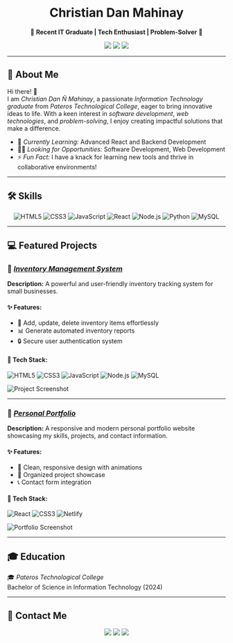 <h1 align="center">Christian Dan Mahinay</h1>  
<p align="center">
  🌟 <b>Recent IT Graduate | Tech Enthusiast | Problem-Solver</b> 🌟  
</p>

<p align="center">
  <a href="https://github.com/username"><img src="https://img.shields.io/github/followers/username?style=social"></a>  
  <a href="mailto:dan.mahinay@example.com"><img src="https://img.shields.io/badge/Email-Me-green?style=flat-square"></a>  
  <a href="https://linkedin.com/in/your-linkedin"><img src="https://img.shields.io/badge/LinkedIn-Connect-blue?style=flat-square&logo=linkedin"></a>
</p>

---

## 🚀 About Me  
Hi there! 👋  
I am *Christian Dan Ñ Mahinay*, a passionate *Information Technology graduate* from *Pateros Technological College*, eager to bring innovative ideas to life. With a keen interest in *software development*, *web technologies*, and *problem-solving*, I enjoy creating impactful solutions that make a difference.

- 🌱 *Currently Learning:* Advanced React and Backend Development  
- 👨‍💻 *Looking for Opportunities:* Software Development, Web Development  
- ⚡ *Fun Fact:* I have a knack for learning new tools and thrive in collaborative environments!  

---

## 🛠️ Skills  
<div align="center">  
  <img src="https://img.shields.io/badge/HTML5-E34F26?style=for-the-badge&logo=html5&logoColor=white" alt="HTML5"/>  
  <img src="https://img.shields.io/badge/CSS3-1572B6?style=for-the-badge&logo=css3&logoColor=white" alt="CSS3"/>  
  <img src="https://img.shields.io/badge/JavaScript-F7DF1E?style=for-the-badge&logo=javascript&logoColor=black" alt="JavaScript"/>  
  <img src="https://img.shields.io/badge/React-61DAFB?style=for-the-badge&logo=react&logoColor=black" alt="React"/>  
  <img src="https://img.shields.io/badge/Node.js-339933?style=for-the-badge&logo=nodedotjs&logoColor=white" alt="Node.js"/>  
  <img src="https://img.shields.io/badge/Python-3776AB?style=for-the-badge&logo=python&logoColor=white" alt="Python"/>  
  <img src="https://img.shields.io/badge/MySQL-4479A1?style=for-the-badge&logo=mysql&logoColor=white" alt="MySQL"/>  
</div>  

---

## 💻 Featured Projects  

### 🌟 *[Inventory Management System](https://github.com/username/inventory-management-system)*  
**Description:** A powerful and user-friendly inventory tracking system for small businesses.  


#### ✨ Features:  
- 📝 Add, update, delete inventory items effortlessly  
- 📊 Generate automated inventory reports  
- 🔒 Secure user authentication system  

#### 📌 Tech Stack:  
<div>  
  <img src="https://img.shields.io/badge/HTML5-E34F26?style=flat-square&logo=html5&logoColor=white" alt="HTML5"/>  
  <img src="https://img.shields.io/badge/CSS3-1572B6?style=flat-square&logo=css3&logoColor=white" alt="CSS3"/>  
  <img src="https://img.shields.io/badge/JavaScript-F7DF1E?style=flat-square&logo=javascript&logoColor=black" alt="JavaScript"/>  
  <img src="https://img.shields.io/badge/Node.js-339933?style=flat-square&logo=nodedotjs&logoColor=white" alt="Node.js"/>  
  <img src="https://img.shields.io/badge/MySQL-4479A1?style=flat-square&logo=mysql&logoColor=white" alt="MySQL"/>  
</div>  

![Project Screenshot](https://via.placeholder.com/800x400?text=Project+Screenshot)  

---

### 🌟 *[Personal Portfolio](https://github.com/username/portfolio)*  
**Description:** A responsive and modern personal portfolio website showcasing my skills, projects, and contact information.  


#### ✨ Features:  
- 🎨 Clean, responsive design with animations  
- 📂 Organized project showcase  
- 📞 Contact form integration  

#### 📌 Tech Stack:  
<div>  
  <img src="https://img.shields.io/badge/React-61DAFB?style=flat-square&logo=react&logoColor=black" alt="React"/>  
  <img src="https://img.shields.io/badge/CSS3-1572B6?style=flat-square&logo=css3&logoColor=white" alt="CSS3"/>  
  <img src="https://img.shields.io/badge/Netlify-00C7B7?style=flat-square&logo=netlify&logoColor=white" alt="Netlify"/>  
</div>  

![Portfolio Screenshot](https://via.placeholder.com/800x400?text=Portfolio+Screenshot)  

---

## 🎓 Education  
🎓 *Pateros Technological College*  
Bachelor of Science in Information Technology (2024)  

---

## 📧 Contact Me  
<div align="center">  
  <a href="mailto:dan.mahinay@example.com"><img src="https://img.shields.io/badge/Email-D14836?style=for-the-badge&logo=gmail&logoColor=white"></a>  
  <a href="https://linkedin.com/in/your-linkedin"><img src="https://img.shields.io/badge/LinkedIn-0077B5?style=for-the-badge&logo=linkedin&logoColor=white"></a>  
  <a href="https://github.com/username"><img src="https://img.shields.io/badge/GitHub-100000?style=for-the-badge&logo=github&logoColor=white"></a>  
</div>
